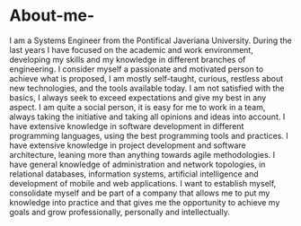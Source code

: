 # About-me-
I am a Systems Engineer from the Pontifical Javeriana University. During the last years I have focused on the academic and work environment, developing my skills and my knowledge in different branches of engineering. I consider myself a passionate and motivated person to achieve what is proposed, I am mostly self-taught, curious, restless about new technologies, and the tools available today. I am not satisfied with the basics, I always seek to exceed expectations and give my best in any aspect. I am quite a social person, it is easy for me to work in a team, always taking the initiative and taking all opinions and ideas into account.
I have extensive knowledge in software development in different programming languages, using the best programming tools and practices. I have extensive knowledge in project development and software architecture, leaning more than anything towards agile methodologies.
I have general knowledge of administration and network topologies, in relational databases, information systems, artificial intelligence and development of mobile and web applications.
I want to establish myself, consolidate myself and be part of a company that allows me to put my knowledge into practice and that gives me the opportunity to achieve my goals and grow professionally, personally and intellectually.
